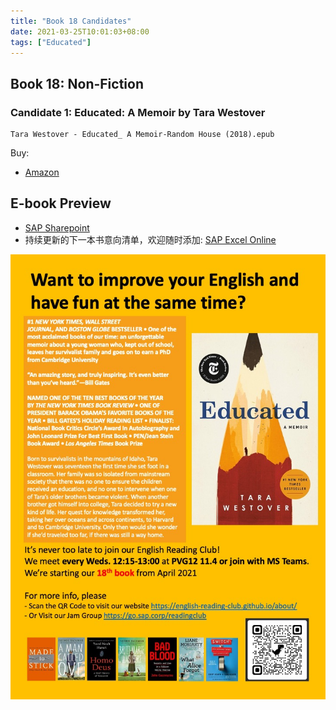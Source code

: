```yaml
---
title: "Book 18 Candidates"
date: 2021-03-25T10:01:03+08:00
tags: ["Educated"]
---
```


## Book 18: Non-Fiction

### Candidate 1: Educated: A Memoir by Tara Westover 

```
Tara Westover - Educated_ A Memoir-Random House (2018).epub
```

Buy: 
- [Amazon](https://www.amazon.com/dp/B072BLVM83)

## E-book Preview

- [SAP Sharepoint](https://sap.sharepoint.com/teams/EnglishReadingClubChina/Shared%20Documents/Book%20Candidates)
- 持续更新的下一本书意向清单，欢迎随时添加: [SAP Excel Online](https://sap.sharepoint.com/teams/DBSLibrary/_layouts/15/Doc.aspx?OR=teams&action=edit&sourcedoc={DBA1A588-306A-4133-8438-55F8BDE9EFEE})

![Poster](/BookClubPoster_20210324_Educated.jpg)